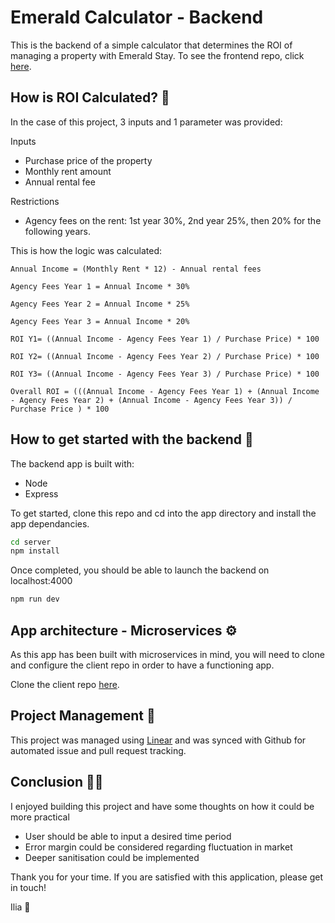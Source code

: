 # Emerald Calculator - Backend

This is the backend of a simple calculator that determines the ROI of managing a property with Emerald Stay. To see the frontend repo, click [here](https://github.com/IliaZolas/emerald-client).

## How is ROI Calculated? 📝

In the case of this project, 3 inputs and 1 parameter was provided:

Inputs
- Purchase price of the property
- Monthly rent amount
- Annual rental fee

Restrictions
- Agency fees on the rent: 1st year 30%, 2nd year 25%, then 20% for the following years.

This is how the logic was calculated:


```
Annual Income = (Monthly Rent * 12) - Annual rental fees

Agency Fees Year 1 = Annual Income * 30%

Agency Fees Year 2 = Annual Income * 25%

Agency Fees Year 3 = Annual Income * 20%

ROI Y1= ((Annual Income - Agency Fees Year 1) / Purchase Price) * 100

ROI Y2= ((Annual Income - Agency Fees Year 2) / Purchase Price) * 100

ROI Y3= ((Annual Income - Agency Fees Year 3) / Purchase Price) * 100

Overall ROI = (((Annual Income - Agency Fees Year 1) + (Annual Income - Agency Fees Year 2) + (Annual Income - Agency Fees Year 3)) / Purchase Price ) * 100
```

## How to get started with the backend 🚩

The backend app is built with:

- Node
- Express

To get started, clone this repo and cd into the app directory and install the app dependancies.

```bash
cd server
npm install
```

Once completed, you should be able to launch the backend on localhost:4000

```bash
npm run dev
```

## App architecture - Microservices ⚙️

As this app has been built with microservices in mind, you will need to clone and configure the client repo in order to have a functioning app.

Clone the client repo [here](https://github.com/IliaZolas/emerald-client).

## Project Management 🚧

This project was managed using [Linear](https://linear.app/) and was synced with Github for automated issue and pull request tracking.

## Conclusion 👨‍🚀

I enjoyed building this project and have some thoughts on how it could be more practical

- User should be able to input a desired time period
- Error margin could be considered regarding fluctuation in market
- Deeper sanitisation could be implemented

Thank you for your time. If you are satisfied with this application, please get in touch!

Ilia 🍻

